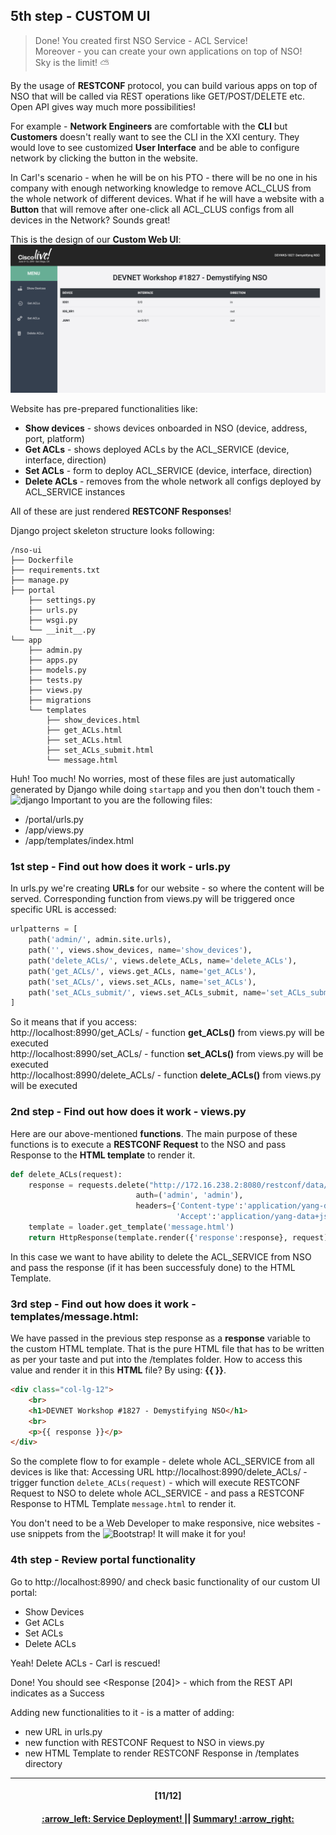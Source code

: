 ## 5th step - CUSTOM UI
> Done! You created first NSO Service - ACL Service!  
> Moreover - you can create your own applications on top of NSO!  
> Sky is the limit! :partly_sunny:

By the usage of **RESTCONF** protocol, you can build various apps on top of NSO that will be called via REST operations like GET/POST/DELETE etc. Open API gives way much more possibilities!

For example - **Network Engineers** are comfortable with the **CLI** but **Customers** doesn't really want to see the CLI in the XXI century. They would love to see customized **User Interface** and be able to configure network by clicking the button in the website.

In Carl's scenario - when he will be on his PTO - there will be no one in his company with enough networking knowledge to remove ACL_CLUS from the whole network of different devices. What if he will have a website with a **Button** that will remove after one-click all ACL_CLUS configs from all devices in the Network? Sounds great!

This is the design of our **Custom Web UI**:
<img src="/readme/ui1.png"></img>

Website has pre-prepared functionalities like:
- **Show devices** - shows devices onboarded in NSO (device, address, port, platform)
- **Get ACLs** - shows deployed ACLs by the ACL_SERVICE (device, interface, direction)
- **Set ACLs** - form to deploy ACL_SERVICE (device, interface, direction)  
- **Delete ACLs** - removes from the whole network all configs deployed by ACL_SERVICE instances

All of these are just rendered **RESTCONF Responses**!

Django project skeleton structure looks following:
```
/nso-ui
├── Dockerfile
├── requirements.txt
├── manage.py
├── portal
    ├── settings.py
    ├── urls.py
    ├── wsgi.py
    └── __init__.py
└── app
    ├── admin.py
    ├── apps.py
    ├── models.py
    ├── tests.py
    ├── views.py
    ├── migrations
    └── templates
        ├── show_devices.html
        ├── get_ACLs.html
        ├── set_ACLs.html
        ├── set_ACLs_submit.html
        └── message.html
```

Huh! Too much! No worries, most of these files are just automatically generated by Django while doing `startapp` and you then don't touch them - ![django](https://docs.djangoproject.com/en/2.2/intro/tutorial01/)
Important to you are the following files:
- /portal/urls.py
- /app/views.py
- /app/templates/index.html

### 1st step - Find out how does it work - urls.py
In urls.py we're creating **URLs** for our website - so where the content will be served. 
Corresponding function from views.py will be triggered once specific URL is accessed:
```python
urlpatterns = [
    path('admin/', admin.site.urls),
    path('', views.show_devices, name='show_devices'),
    path('delete_ACLs/', views.delete_ACLs, name='delete_ACLs'),
    path('get_ACLs/', views.get_ACLs, name='get_ACLs'),
    path('set_ACLs/', views.set_ACLs, name='set_ACLs'),
    path('set_ACLs_submit/', views.set_ACLs_submit, name='set_ACLs_submit')
]
```
So it means that if you access:  
http://localhost:8990/get_ACLs/ - function **get_ACLs()** from views.py will be executed  
http://localhost:8990/set_ACLs/ - function **set_ACLs()** from views.py will be executed  
http://localhost:8990/delete_ACLs/ - function **delete_ACLs()** from views.py will be executed  

### 2nd step - Find out how does it work - views.py
Here are our above-mentioned **functions**. 
The main purpose of these functions is to execute a **RESTCONF Request** to the NSO and pass Response to the **HTML template** to render it. 
```python
def delete_ACLs(request):
	response = requests.delete("http://172.16.238.2:8080/restconf/data/ACL_SERVICE",
                            auth=('admin', 'admin'), 
                            headers={'Content-type':'application/yang-data+json', 
                                     'Accept':'application/yang-data+json'})
	template = loader.get_template('message.html')
	return HttpResponse(template.render({'response':response}, request))
```
In this case we want to have ability to delete the ACL_SERVICE from NSO and pass the response (if it has been successfuly done) to the HTML Template.

### 3rd step - Find out how does it work - templates/message.html:
We have passed in the previous step response as a **response** variable to the custom HTML template. That is the pure HTML file that has to be written as per your taste and put into the /templates folder.
How to access this value and render it in this **HTML** file? By using: **{{ }}**.
```html
<div class="col-lg-12">
    <br>
    <h1>DEVNET Workshop #1827 - Demystifying NSO</h1>
    <br>
    <p>{{ response }}</p>
</div>
```
So the complete flow to for example - delete whole ACL_SERVICE from all devices is like that:
Accessing URL http://localhost:8990/delete_ACLs/ - trigger function `delete_ACLs(request)` - which will execute RESTCONF Request to NSO to delete whole ACL_SERVICE - and pass a RESTCONF Response to HTML Template `message.html` to render it.

You don't need to be a Web Developer to make responsive, nice websites - use snippets from the ![Bootstrap](https://getbootstrap.com)! It will make it for you!

### 4th step - Review portal functionality
Go to http://localhost:8990/ and check basic functionality of our custom UI portal:
- Show Devices
- Get ACLs
- Set ACLs
- Delete ACLs

Yeah! Delete ACLs - Carl is rescued!  

Done! You should see <Response [204]> - which from the REST API indicates as a Success

Adding new functionalities to it - is a matter of adding:
- new URL in urls.py
- new function with RESTCONF Request to NSO in views.py
- new HTML Template to render RESTCONF Response in /templates directory

---
<h4 align="center">[11/12]</h4>
<h4 align="center"> <a href="/readme/6.md"> :arrow_left: Service Deployment! </a> || <a href="/readme/8.md"> Summary! :arrow_right: </a> </h4>

